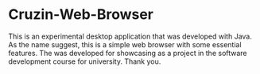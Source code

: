 # Cruzin-Web-Browser

This is an experimental desktop application that was developed with Java. As the name suggest, this is a simple web browser with some essential features. 
The was developed for showcasing as a project in the software development course for university. 
Thank you.
